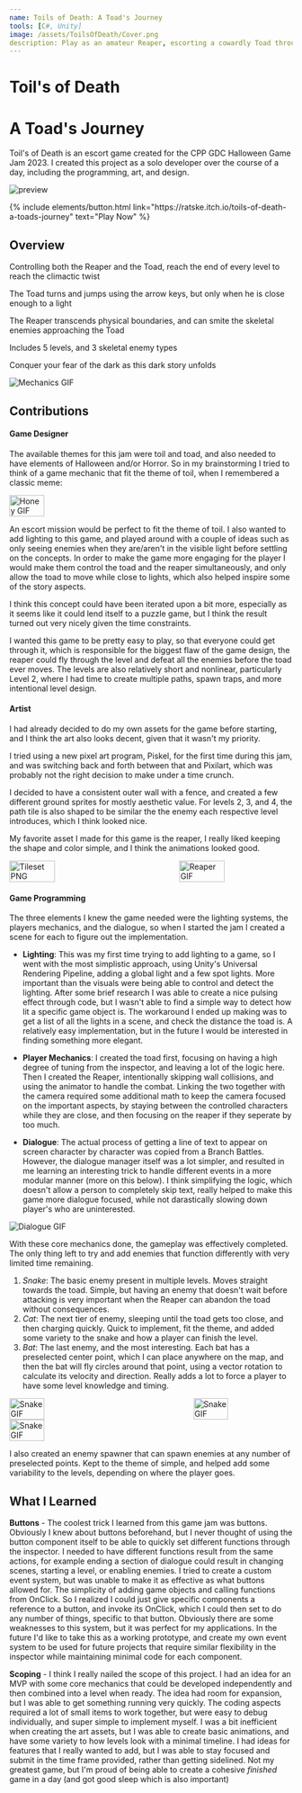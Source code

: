```yaml
---
name: Toils of Death: A Toad's Journey
tools: [C#, Unity]
image: /assets/ToilsOfDeath/Cover.png
description: Play as an amateur Reaper, escorting a cowardly Toad through the spooky wild.
---
```


# Toil's of Death
# A Toad's Journey

Toil's of Death is an escort game created for the CPP GDC Halloween Game Jam 2023. I created this project as a solo developer over the course of a day, including the programming, art, and design.

![preview](/assets/ToilsOfDeath/Cover.png)

<p class="text-center">
{% include elements/button.html link="https://ratske.itch.io/toils-of-death-a-toads-journey" text="Play Now" %}
</p>


## Overview

Controlling both the Reaper and the Toad, reach the end of every level to reach the climactic twist

The Toad turns and jumps using the arrow keys, but only when he is close enough to a light

The Reaper transcends physical boundaries, and can smite the skeletal enemies approaching the Toad

Includes 5 levels, and 3 skeletal enemy types

Conquer your fear of the dark as this dark story unfolds

![Mechanics GIF](/assets/ToilsOfDeath/Mechanics.gif)

## Contributions

#### Game Designer
The available themes for this jam were toil and toad, and also needed to have elements of Halloween and/or Horror. So in my brainstorming I tried to think of a game mechanic that fit the theme of toil, when I remembered a classic meme:

<div style="display: flex; justify-content: space-between;">
    <img src="https://img.ifunny.co/images/4a74a1961f40fdf363b29e9fa12840a73579372755ad3e9b61d495f1fec9e15c_1.jpg" alt="Honey GIF" width="35%">
</div>

An escort mission would be perfect to fit the theme of toil. I also wanted to add lighting to this game, and played around with a couple of ideas such as only seeing enemies when they are/aren't in the visible light before settling on the concepts.
In order to make the game more engaging for the player I would make them control the toad and the reaper simultaneously, and only allow the toad to move while close to lights, which also helped inspire some of the story aspects.

I think this concept could have been iterated upon a bit more, especially as it seems like it could lend itself to a puzzle game, but I think the result turned out very nicely given the time constraints. 

I wanted this game to be pretty easy to play, so that everyone could get through it, which is responsible for the biggest flaw of the game design, the reaper could fly through the level and defeat all the enemies before the toad ever moves.
The levels are also relatively short and nonlinear, particularly Level 2, where I had time to create multiple paths, spawn traps, and more intentional level design.

#### Artist
I had already decided to do my own assets for the game before starting, and I think the art also looks decent, given that it wasn't my priority.

I tried using a new pixel art program, Piskel, for the first time during this jam, and was switching back and forth between that and Pixilart, which was probably not the right decision to make under a time crunch.

I decided to have a consistent outer wall with a fence, and created a few different ground sprites for mostly aesthetic value. For levels 2, 3, and 4, the path tile is also shaped to be similar the the enemy each respective level introduces, which I think looked nice.

My favorite asset I made for this game is the reaper, I really liked keeping the shape and color simple, and I think the animations looked good.

<div style="display: flex; justify-content: space-between;">
    <img src="/assets/ToilsOfDeath/Tileset.png" alt="Tileset PNG" width="40%">
    <img src="/assets/ToilsOfDeath/Reaper.gif" alt="Reaper GIF" width="40%">
</div>

#### Game Programming
The three elements I knew the game needed were the lighting systems, the players mechanics, and the dialogue, so when I started the jam I created a scene for each to figure out the implementation.

* **Lighting**: This was my first time trying to add lighting to a game, so I went with the most simplistic approach, using Unity's Universal Rendering Pipeline, adding a global light and a few spot lights. More important than the visuals were being able to control and detect the lighting. After some brief research I was able to create a nice pulsing effect through code, but I wasn't able to find a simple way to detect how lit a specific game object is. The workaround I ended up making was to get a list of all the lights in a scene, and check the distance the toad is. A relatively easy implementation, but in the future I would be interested in finding something more elegant.

* **Player Mechanics**: I created the toad first, focusing on having a high degree of tuning from the inspector, and leaving a lot of the logic here. Then I created the Reaper, intentionally skipping wall collisions, and using the animator to handle the combat. Linking the two together with the camera required some additional math to keep the camera focused on the important aspects, by staying between the controlled characters while they are close, and then focusing on the reaper if they seperate by too much.

* **Dialogue**: The actual process of getting a line of text to appear on screen character by character was copied from a Branch Battles. However, the dialogue manager itself was a lot simpler, and resulted in me learning an interesting trick to handle different events in a more modular manner (more on this below). I think simplifying the logic, which doesn't allow a person to completely skip text, really helped to make this game more dialogue focused, while not darastically slowing down player's who are uninterested.

![Dialogue GIF](/assets/ToilsOfDeath/Dialogue.gif)

With these core mechanics done, the gameplay was effectively completed. The only thing left to try and add enemies that function differently with very limited time remaining.

1. *Snake*: The basic enemy present in multiple levels. Moves straight towards the toad. Simple, but having an enemy that doesn't wait before attacking is very important when the Reaper can abandon the toad without consequences.
2. *Cat*: The next tier of enemy, sleeping until the toad gets too close, and then charging quickly. Quick to implement, fit the theme, and added some variety to the snake and how a player can finish the level.
3. *Bat*: The last enemy, and the most interesting. Each bat has a preselected center point, which I can place anywhere on the map, and then the bat will fly circles around that point, using a vector rotation to calculate its velocity and direction. Really adds a lot to force a player to have some level knowledge and timing.

<div style="display: flex; justify-content: space-between;">
    <img src="/assets/ToilsOfDeath/Snake.gif" alt="Snake GIF" width="35%">
    <img src="/assets/ToilsOfDeath/Cat.gif" alt="Snake GIF" width="35%">
</div>
<div style="display: flex; justify-content: space-between;">
    <img src="/assets/ToilsOfDeath/Bat.gif" alt="Snake GIF" width="35%">
</div>

I also created an enemy spawner that can spawn enemies at any number of preselected points. Kept to the theme of simple, and helped add some variability to the levels, depending on where the player goes. 


## What I Learned

**Buttons** - The coolest trick I learned from this game jam was buttons. Obviously I knew about buttons beforehand, but I never thought of using the button component itself to be able to quickly set different functions through the inspector. 
I needed to have different functions result from the same actions, for example ending a section of dialogue could result in changing scenes, starting a level, or enabling enemies. I tried to create a custom event system, but was unable to make it as effective as what buttons allowed for. The simplicity of adding game objects and calling functions from OnClick.
So I realized I could just give specific components a reference to a button, and invoke its OnClick, which I could then set to do any number of things, specific to that button. Obviously there are some weaknesses to this system, but it was perfect for my applications.
In the future I'd like to take this as a working prototype, and create my own event system to be used for future projects that require similar flexibility in the inspector while maintaining minimal code for each component.

**Scoping** - I think I really nailed the scope of this project. I had an idea for an MVP with some core mechanics that could be developed independently and then combined into a level when ready. The idea had room for expansion, but I was able to get something running very quickly.
The coding aspects required a lot of small items to work together, but were easy to debug individually, and super simple to implement myself. I was a bit inefficient when creating the art assets, but I was able to create basic animations, and have some variety to how levels look with a minimal timeline.
I had ideas for features that I really wanted to add, but I was able to stay focused and submit in the time frame provided, rather than getting sidelined. Not my greatest game, but I'm proud of being able to create a cohesive *finished* game in a day (and got good sleep which is also important)